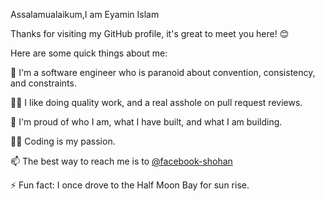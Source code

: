Assalamualaikum,I am Eyamin Islam

Thanks for visiting my GitHub profile, it's great to meet you here! 😊

Here are some quick things about me:

🔭 I'm a software engineer who is paranoid about convention, consistency, and constraints.

🕵️‍♀️ I like doing quality work, and a real asshole on pull request reviews.

🧸 I'm proud of who I am, what I have built, and what I am building.

🧑‍💻 Coding is my passion.

📫 The best way to reach me is to [@facebook-shohan](https://www.facebook.com/sk.shohankhan.338/)

⚡ Fun fact: I once drove to the Half Moon Bay for sun rise.
